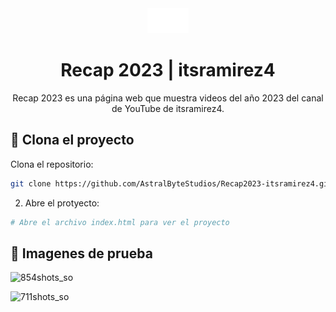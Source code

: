 <div align="center">
<img src="/src/astral.png" height="40px"/> 

<h1>Recap 2023 | itsramirez4</h1>
<p>Recap 2023 es una página web que muestra videos del año 2023 del canal de YouTube de itsramirez4.</p>
 </div>
 
## 🚀 Clona el proyecto
Clona el repositorio:
```bash
git clone https://github.com/AstralByteStudios/Recap2023-itsramirez4.git
```

2. Abre el protyecto:

```bash
# Abre el archivo index.html para ver el proyecto
```

## 🎥 Imagenes de prueba
![854shots_so](https://github.com/AstralByteStudios/Recap2023-itsramirez4/assets/104223738/86bae347-99b6-4516-8c81-5d5e7ceafa15)

![711shots_so](https://github.com/AstralByteStudios/Recap2023-itsramirez4/assets/104223738/552fe8d9-976e-48b6-b8e8-456046e7af7e)
